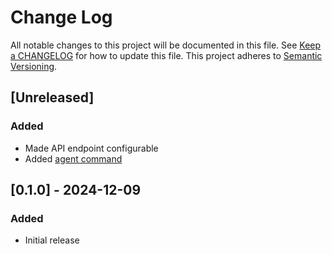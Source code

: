 # Change Log

All notable changes to this project will be documented in this file. See [Keep a
CHANGELOG](http://keepachangelog.com/) for how to update this file. This project
adheres to [Semantic Versioning](http://semver.org/).

## [Unreleased]

### Added

- Made API endpoint configurable
- Added [agent command](./README.md#agent-command)

## [0.1.0] - 2024-12-09

### Added

- Initial release